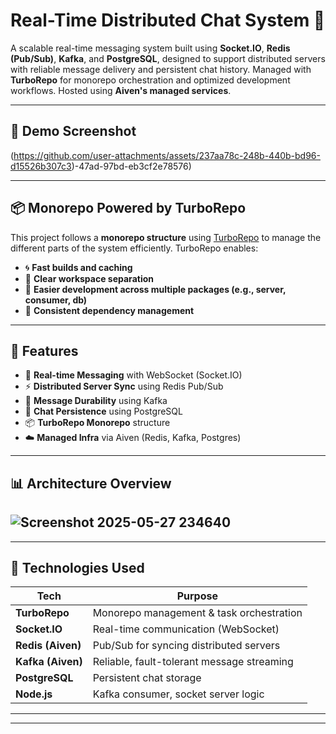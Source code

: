 

# Real-Time Distributed Chat System 🚀

A scalable real-time messaging system built using **Socket.IO**, **Redis (Pub/Sub)**, **Kafka**, and **PostgreSQL**, designed to support distributed servers with reliable message delivery and persistent chat history. Managed with **TurboRepo** for monorepo orchestration and optimized development workflows. Hosted using **Aiven's managed services**.

---

## 📸 Demo Screenshot
(https://github.com/user-attachments/assets/237aa78c-248b-440b-bd96-d15526b307c3)-47ad-97bd-eb3cf2e78576)


---------------

## 📦 Monorepo Powered by TurboRepo

This project follows a **monorepo structure** using [TurboRepo](https://turbo.build/repo) to manage the different parts of the system efficiently. TurboRepo enables:

- 🌀 **Fast builds and caching**
- 📁 **Clear workspace separation**
- 🔁 **Easier development across multiple packages (e.g., server, consumer, db)**
- 🧱 **Consistent dependency management**

---

## 📌 Features

- 🔁 **Real-time Messaging** with WebSocket (Socket.IO)
- ⚡ **Distributed Server Sync** using Redis Pub/Sub
- 📨 **Message Durability** using Kafka
- 💾 **Chat Persistence** using PostgreSQL
- 📦 **TurboRepo Monorepo** structure
- ☁️ **Managed Infra** via Aiven (Redis, Kafka, Postgres)

---

## 📊 Architecture Overview
![Screenshot 2025-05-27 234640](https://github.com/user-attachments/assets/60ffe532-e44f-4b02-8f18-19095898d95c)
---

---

## 🔧 Technologies Used

| Tech             | Purpose                                      |
|------------------|----------------------------------------------|
| **TurboRepo**     | Monorepo management & task orchestration     |
| **Socket.IO**     | Real-time communication (WebSocket)          |
| **Redis (Aiven)** | Pub/Sub for syncing distributed servers      |
| **Kafka (Aiven)** | Reliable, fault-tolerant message streaming   |
| **PostgreSQL**    | Persistent chat storage                      |
| **Node.js**       | Kafka consumer, socket server logic          |

---


---







